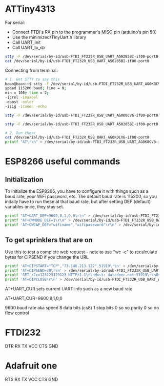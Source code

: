 # ATTiny4313

For serial:
 - Connect FTDI's RX pin to the programmer's MISO pin (arduino's pin 50)
 - Use the minimized/TinyUart.h library 
 - Call UART_init 
 - Call UART_tx_str

```bash
stty -F /dev/serial/by-id/usb-FTDI_FT232R_USB_UART_A50285BI-if00-port0 9600
cat /dev/serial/by-id/usb-FTDI_FT232R_USB_UART_A50285BI-if00-port0
```

Connecting from terminal:
```bash
# 1. Get STTY to say this
bean@bean:~$ stty -F /dev/serial/by-id/usb-FTDI_FT232R_USB_UART_AG0K0CV6-if00-port0 
speed 115200 baud; line = 0;
min = 100; time = 2;
-icrnl -imaxbel
-opost -onlcr
-isig -icanon -echo

stty -F /dev/serial/by-id/usb-FTDI_FT232R_USB_UART_AG0K0CV6-if00-port0 115200 -isig -icanon -echo -opost -onlcr -icrnl -imaxbel

stty -F /dev/serial/by-id/usb-FTDI_FT232R_USB_UART_A50285BI-if00-port0 9600 -isig -icanon -echo -opost -onlcr -icrnl -imaxbel

# 2. Run these
cat /dev/serial/by-id/usb-FTDI_FT232R_USB_UART_AG0K0CV6-if00-port0 
printf "AT\r\n" > /dev/serial/by-id/usb-FTDI_FT232R_USB_UART_AG0K0CV6-if00-port0


```

# ESP8266 useful commands

## Initialization

To initialize the ESP8266, you have to configure it with things such as a baud rate, your WiFi password, etc.
The default baud rate is 115200, so you initally have to run these at that baud rate, but after setting DEF (default) variables once, they stay set.

```bash
printf "AT+UART_DEF=9600,8,1,0,0\r\n" > /dev/serial/by-id/usb-FTDI_FT232R_USB_UART_A50285BI-if00-port0
printf "AT+CWMODE_DEF=1\r\n" > /dev/serial/by-id/usb-FTDI_FT232R_USB_UART_A50285BI-if00-port0
printf 'AT+CWJAP_DEF="wifiname","wifipassword"\r\n' > /dev/serial/by-id/usb-FTDI_FT232R_USB_UART_A50285BI-if00-port0
```

## To get sprinklers that are on

Use this to test a complete web request - note to use "wc -c" to recalculate bytes for CIPSEND if you change the URL

```bash
printf 'AT+CIPSTART="TCP","73.140.213.122",51919\r\n' > /dev/serial/by-id/usb-FTDI_FT232R_USB_UART_A50285BI-if00-port0
printf 'AT+CIPSEND=78\r\n' > /dev/serial/by-id/usb-FTDI_FT232R_USB_UART_A50285BI-if00-port0
printf 'GET /?c=123123123123 HTTP/1.1\r\nHost: datadeer.net:51919\r\nUser-Agent:pcbs\r\n\r\n\r\n' > /dev/serial/by-id/usb-FTDI_FT232R_USB_UART_A50285BI-if00-port0
printf 'AT+CIPCLOSE\r\n' > /dev/serial/by-id/usb-FTDI_FT232R_USB_UART_A50285BI-if00-port0
```
AT+UART_CUR sets current UART info such as a new baud rate

AT+UART_CUR=9600,8,1,0,0

9600 baud rate aka speed
8 data bits (cs8)
1 stop bits
0 so no parity
0 so no flow control

# FTDI232

DTR
RX
TX
VCC
CTS
GND

# Adafruit one

RTS
RX
TX
VCC
CTS
GND